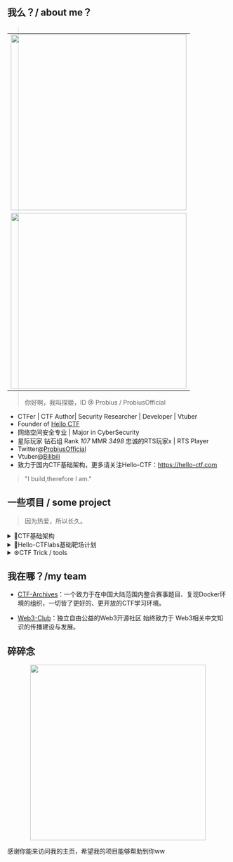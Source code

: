 ## 我么？/ about me？

<table align='right'>
<tr><td><img src="https://github-readme-stats.vercel.app/api?username=ProbiusOfficial&include_all_commits=true&hide_border=true" width="400"></td></tr>
<tr><td><img src="https://github-profile-summary-cards.vercel.app/api/cards/profile-details?username=probiusofficial" width="400" /></td></tr>
</table>

> 你好啊，我叫探姬，ID @ Probius / ProbiusOfficial

- CTFer | CTF Author| Security Researcher | Developer | Vtuber
- Founder of [Hello CTF](https://github.com/ProbiusOfficial/Hello-CTF)
- 网络空间安全专业 | Major in CyberSecurity
- 星际玩家 钻石组 Rank *107* MMR *3498* 忠诚的RTS玩家x | RTS Player
- Twitter@[ProbiusOfficial](https://twitter.com/ProbiusOfficial) 
- Vtuber@[Bilibili](https://space.bilibili.com/27109929)
- 致力于国内CTF基础架构，更多请关注Hello-CTF：https://hello-ctf.com

> "I build,therefore I am."

## 一些项目 / some project
> 因为热爱，所以长久。

<details>
<summary>🏴CTF基础架构</summary>
 - 【Hello-CTF】免费开源的CTF入门教程。
 - 【Hello-CTFtime】国内外赛事日历。
 - 【CTFtools-wiki】CTF工具的百科全书。
 - 【ctf-docker-template】CTF动态靶机容器模版。
 - 【CTF-OS】开箱即用的CTF比赛环境集成系统。
...
</details>

<details>
<summary>🎯Hello-CTFlabs基础靶场计划</summary>
- 【】PHP反序列化靶场。
- 【】PHP文件包含靶场。
- 【】RCE-命令与代码执行靶场。
- 【】拆分awd为多个ctf，以此来分步学习每一项工作。
...
</details>

<details>
<summary>⚙️CTF Trick / tools</summary>
- 【】FilterChain Filter链构造和利用工具。
- 【】bashfuck 混淆生成器。
- 【】腾讯云抢占实例监听器。
- 【】基于樱花Frp的远端Shell监听器。
- 【】CTF tirick 备忘录。
...
</details>

## 我在哪？/my team
- [CTF-Archives](https://github.com/CTF-Archives)：一个致力于在中国大陆范围内整合赛事题目、复现Docker环境的组织，一切皆了更好的、更开放的CTF学习环境。

- [Web3-Club](https://github.com/Web3-Club)：独立自由公益的Web3开源社区 始终致力于 Web3相关中文知识的传播建设与发展。

## 碎碎念

<div align="center"> <img width="400" src="https://count.kjchmc.cn/get/@:ProbiusOffcial?theme=gelbooru" /> </div>

感谢你能来访问我的主页，希望我的项目能够帮助到你ww
